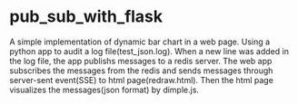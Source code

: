 # pub_sub_with_flask
A simple implementation of dynamic bar chart in a web page. 
Using a python app to audit a log file(test_json.log).
When a new line was added in the log file, the app publishs messages to a redis server.
The web app subscribes the messages from the redis and sends messages through server-sent event(SSE) to html page(redraw.html).
Then the html page visualizes the messages(json format) by dimple.js.
